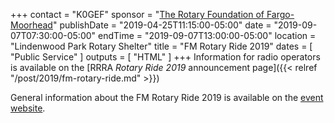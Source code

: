+++
contact = "K0GEF"
sponsor = "[The Rotary Foundation of Fargo-Moorhead](https://fmrotaryfoundation.org/)"
publishDate = "2019-04-25T11:15:00-05:00"
date = "2019-09-07T07:30:00-05:00"
endTime = "2019-09-07T13:00:00-05:00"
location = "Lindenwood Park Rotary Shelter"
title = "FM Rotary Ride 2019"
dates = [ "Public Service" ]
outputs = [ "HTML" ]
+++
Information for radio operators is available on the
[RRRA *Rotary Ride 2019* announcement page]({{< relref "/post/2019/fm-rotary-ride.md" >}})

General information about the FM Rotary Ride 2019 is available on the
[event website](http://www.fmrotaryride.com/).

